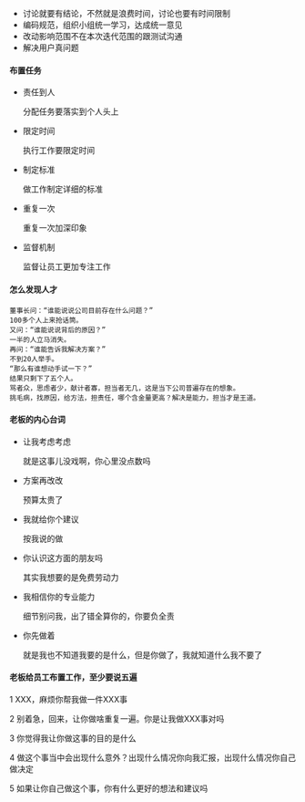 - 讨论就要有结论，不然就是浪费时间，讨论也要有时间限制
- 编码规范，组织小组统一学习，达成统一意见
- 改动影响范围不在本次迭代范围的跟测试沟通
- 解决用户真问题



#### 布置任务

- 责任到人

  分配任务要落实到个人头上

- 限定时间

  执行工作要限定时间

- 制定标准

  做工作制定详细的标准

- 重复一次

  重复一次加深印象

- 监督机制

  监督让员工更加专注工作

#### 怎么发现人才

```
董事长问：“谁能说说公司目前存在什么问题？”
100多个人上来抢话筒。
又问：“谁能说说背后的原因？”
一半的人立马消失。
再问：“谁能告诉我解决方案？”
不到20人举手。
“那么有谁想动手试一下？”
结果只剩下了五个人。
骂者众，思虑者少，献计者寡，担当者无几，这是当下公司普遍存在的想象。
挑毛病，找原因，给方法，担责任，哪个含金量更高？解决是能力，担当才是王道。
```

#### 老板的内心台词

- 让我考虑考虑

  就是这事儿没戏啊，你心里没点数吗

- 方案再改改

  预算太贵了

- 我就给你个建议

  按我说的做

- 你认识这方面的朋友吗

  其实我想要的是免费劳动力

- 我相信你的专业能力

  细节别问我，出了错全算你的，你要负全责

- 你先做着

  就是我也不知道我要的是什么，但是你做了，我就知道什么我不要了

#### 老板给员工布置工作，至少要说五遍

1 XXX，麻烦你帮我做一件XXX事

2 别着急，回来，让你做啥重复一遍。你是让我做XXX事对吗

3 你觉得我让你做这事的目的是什么 

4 做这个事当中会出现什么意外？出现什么情况你向我汇报，出现什么情况你自己做决定

5 如果让你自己做这个事，你有什么更好的想法和建议吗